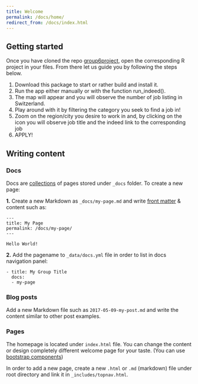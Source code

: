```yaml
---
title: Welcome
permalink: /docs/home/
redirect_from: /docs/index.html
---
```


## Getting started

Once you have cloned the repo [group6project](https://github.com/Ferdi28/group6project), open the corresponding R project in your files.
From there let us guide you by following the steps below.
1. Download this package to start or rather build and install it.
2. Run the app either manually or with the function run_indeed().
3. The map will appear and you will observe the number of job listing in Switzerland.
4. Play around with it by filtering the category you seek to find a job in!
5. Zoom on the region/city you desire to work in and, by clicking on the icon you will observe job title and the indeed link to the corresponding job
6. APPLY!


## Writing content

### Docs

Docs are [collections](https://jekyllrb.com/docs/collections/) of pages stored under `_docs` folder. To create a new page:

**1.** Create a new Markdown as `_docs/my-page.md` and write [front matter](https://jekyllrb.com/docs/frontmatter/) & content such as:

```
---
title: My Page
permalink: /docs/my-page/
---

Hello World!
```

**2.** Add the pagename to `_data/docs.yml` file in order to list in docs navigation panel:

```
- title: My Group Title
  docs:
  - my-page
```

### Blog posts

Add a new Markdown file such as `2017-05-09-my-post.md` and write the content similar to other post examples.

### Pages

The homepage is located under `index.html` file. You can change the content or design completely different welcome page for your taste. (You can use [bootstrap components](http://getbootstrap.com/components/))

In order to add a new page, create a new `.html` or `.md` (markdown) file under root directory and link it in `_includes/topnav.html`.
